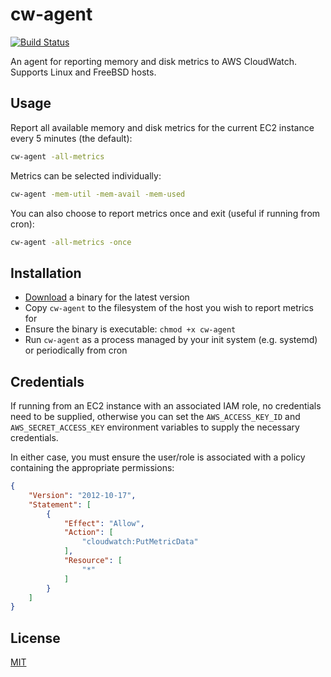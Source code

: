 # cw-agent

[![Build Status](https://travis-ci.org/asmarques/cw-agent.svg)](https://travis-ci.org/asmarques/cw-agent)

An agent for reporting memory and disk metrics to AWS CloudWatch. Supports Linux and FreeBSD hosts.

## Usage

Report all available memory and disk metrics for the current EC2 instance every 5 minutes (the default):
```bash
cw-agent -all-metrics
```

Metrics can be selected individually:
```bash
cw-agent -mem-util -mem-avail -mem-used
```

You can also choose to report metrics once and exit (useful if running from cron):
```bash
cw-agent -all-metrics -once
```

## Installation

- [Download](https://github.com/asmarques/cw-agent/releases) a binary for the latest version
- Copy `cw-agent` to the filesystem of the host you wish to report metrics for
- Ensure the binary is executable: `chmod +x cw-agent`
- Run `cw-agent` as a process managed by your init system (e.g. systemd) or periodically from cron
 
## Credentials

If running from an EC2 instance with an associated IAM role, no credentials need to be supplied, otherwise
you can set the `AWS_ACCESS_KEY_ID` and `AWS_SECRET_ACCESS_KEY` environment variables to supply the necessary
credentials.

In either case, you must ensure the user/role is associated with a policy containing the appropriate
permissions: 

```json
{
    "Version": "2012-10-17",
    "Statement": [
        {
            "Effect": "Allow",
            "Action": [
                "cloudwatch:PutMetricData"
            ],
            "Resource": [
                "*"
            ]
        }
    ]
} 
```

## License

[MIT](LICENSE)
